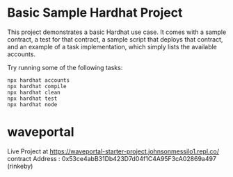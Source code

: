 # Basic Sample Hardhat Project

This project demonstrates a basic Hardhat use case. It comes with a sample contract, a test for that contract, a sample script that deploys that contract, and an example of a task implementation, which simply lists the available accounts.

Try running some of the following tasks:

```shell
npx hardhat accounts
npx hardhat compile
npx hardhat clean
npx hardhat test
npx hardhat node
```
# waveportal

Live Project at https://waveportal-starter-project.johnsonmessilo1.repl.co/
contract Address : 0x53ce4abB31Db423D7d04f1C4A95F3cA02869a497 (rinkeby)
